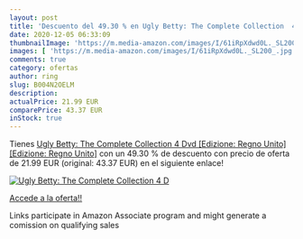 ```yaml
---
layout: post
title: 'Descuento del 49.30 % en Ugly Betty: The Complete Collection  4 D'
date: 2020-12-05 06:33:09
thumbnailImage: 'https://m.media-amazon.com/images/I/61iRpXdwd0L._SL200_.jpg'
images: [ 'https://m.media-amazon.com/images/I/61iRpXdwd0L._SL200_.jpg' ]
comments: true
category: ofertas
author: ring
slug: B004N2OELM
description:
actualPrice: 21.99 EUR
comparePrice: 43.37 EUR
inStock: true
---
```


Tienes [Ugly Betty: The Complete Collection  4 Dvd  [Edizione: Regno Unito] [Edizione: Regno Unito]](https://www.amazon.it/dp/B004N2OELM/?tag=tolees00-21) con un 49.30 % de descuento con precio de oferta de 21.99 EUR (original: 43.37 EUR) en el siguiente enlace!

[![Ugly Betty: The Complete Collection  4 D](https://m.media-amazon.com/images/I/61iRpXdwd0L._SL200_.jpg)](https://www.amazon.it/dp/B004N2OELM/?tag=tolees00-21)

[Accede a la oferta!!](https://www.amazon.it/dp/B004N2OELM/?tag=tolees00-21)

Links participate in Amazon Associate program and might generate a comission on qualifying sales



